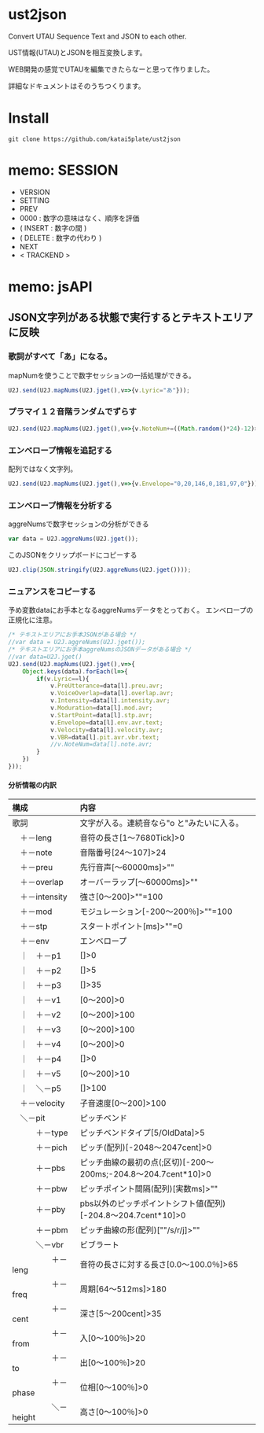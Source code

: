 # ust2json
Convert UTAU Sequence Text and JSON to each other. 

UST情報(UTAU)とJSONを相互変換します。

WEB開発の感覚でUTAUを編集できたらなーと思って作りました。

詳細なドキュメントはそのうちつくります。

# Install
```
git clone https://github.com/katai5plate/ust2json
```

# memo: SESSION
- VERSION
- SETTING
- PREV
- 0000 : 数字の意味はなく、順序を評価
- ( INSERT : 数字の間 )
- ( DELETE : 数字の代わり )
- NEXT
- < TRACKEND >

# memo: jsAPI
## JSON文字列がある状態で実行するとテキストエリアに反映

### 歌詞がすべて「あ」になる。
mapNumを使うことで数字セッションの一括処理ができる。
```js
U2J.send(U2J.mapNums(U2J.jget(),v=>{v.Lyric="あ"}));
```

### プラマイ１２音階ランダムでずらす
```js
U2J.send(U2J.mapNums(U2J.jget(),v=>{v.NoteNum+=((Math.random()*24)-12)>>0}));
```

### エンベロープ情報を追記する
配列ではなく文字列。
```js
U2J.send(U2J.mapNums(U2J.jget(),v=>{v.Envelope="0,20,146,0,181,97,0"}));
```

### エンベロープ情報を分析する
aggreNumsで数字セッションの分析ができる
```js
var data = U2J.aggreNums(U2J.jget());
```
このJSONをクリップボードにコピーする
```js
U2J.clip(JSON.stringify(U2J.aggreNums(U2J.jget())));
```

### ニュアンスをコピーする
予め変数dataにお手本となるaggreNumsデータをとっておく。
エンベロープの正規化に注意。
```js
/* テキストエリアにお手本JSONがある場合 */
//var data = U2J.aggreNums(U2J.jget());
/* テキストエリアにお手本aggreNumsのJSONデータがある場合 */
//var data=U2J.jget()
U2J.send(U2J.mapNums(U2J.jget(),v=>{
    Object.keys(data).forEach(l=>{
        if(v.Lyric==l){
            v.PreUtterance=data[l].preu.avr;
            v.VoiceOverlap=data[l].overlap.avr;
            v.Intensity=data[l].intensity.avr;
            v.Moduration=data[l].mod.avr;
            v.StartPoint=data[l].stp.avr;
            v.Envelope=data[l].env.avr.text;
            v.Velocity=data[l].velocity.avr;
            v.VBR=data[l].pit.avr.vbr.text;
            //v.NoteNum=data[l].note.avr;
        }
    })
}));
```

#### 分析情報の内訳
|構成|内容|
|:-|:-|
|歌詞|文字が入る。連続音なら"o と"みたいに入る。|
|　＋－leng|音符の長さ[1～7680Tick]>0|
|　＋－note|音階番号[24～107]>24|
|　＋－preu|先行音声[～60000ms]>""|
|　＋－overlap|オーバーラップ[～60000ms]>""|
|　＋－intensity|強さ[0～200]>""=100|
|　＋－mod|モジュレーション[-200～200％]>""=100|
|　＋－stp|スタートポイント[ms]>""=0|
|　＋－env|エンベロープ|
|　｜　＋－p1|[]>0|
|　｜　＋－p2|[]>5|
|　｜　＋－p3|[]>35|
|　｜　＋－v1|[0～200]>0|
|　｜　＋－v2|[0～200]>100|
|　｜　＋－v3|[0～200]>100|
|　｜　＋－v4|[0～200]>0|
|　｜　＋－p4|[]>0|
|　｜　＋－v5|[0～200]>10|
|　｜　＼－p5|[]>100|
|　＋－velocity|子音速度[0～200]>100|
|　＼－pit|ピッチベンド|
|　　　＋－type|ピッチベンドタイプ[5/OldData]>5|
|　　　＋－pich|ピッチ(配列)[-2048～2047cent]>0|
|　　　＋－pbs|ピッチ曲線の最初の点(;区切)[-200～200ms;-204.8～204.7cent*10]>0|
|　　　＋－pbw|ピッチポイント間隔(配列)[実数ms]>""|
|　　　＋－pby|pbs以外のピッチポイントシフト値(配列)[-204.8～204.7cent*10]>0|
|　　　＋－pbm|ピッチ曲線の形(配列)[""/s/r/j]>""|
|　　　＼－vbr|ビブラート|
|　　　　　＋－leng|音符の長さに対する長さ[0.0～100.0％]>65|
|　　　　　＋－freq|周期[64～512ms]>180|
|　　　　　＋－cent|深さ[5～200cent]>35|
|　　　　　＋－from|入[0～100％]>20|
|　　　　　＋－to|出[0～100％]>20|
|　　　　　＋－phase|位相[0～100％]>0|
|　　　　　＼－height|高さ[0～100％]>0|

